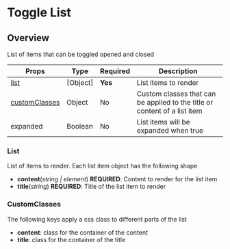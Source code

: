 # Toggle List

## Overview

List of items that can be toggled opened and closed


Props | Type | Required | Description
----- | ---- | -------- | -----------
[list](#list) | [Object] | **Yes** | List items to render
[customClasses](#customClasses) | Object | No | Custom classes that can be applied to the title or content of a list item
expanded | Boolean | No | List items will be expanded when true

### List

List of items to render. Each list item object has the following shape

- **content**(*string | element*) **REQUIRED**: Content to render for the list item
- **title**(*string*) **REQUIRED**: Title of the list item to render

### CustomClasses

The following keys apply a css class to different parts of the list

- **content**: class for the container of the content
- **title**: class for the container of the title
